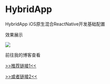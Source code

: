 # HybridApp
HybridApp iOS原生混合ReactNative开发基础配置

效果展示

![](https://ws3.sinaimg.cn/large/8bbf0afbjw1fb4aykwmpyg20970gjgok.gif)

前往我的博客查看

[>>推荐链接1<<](https://ferryvip.coding.me/FerryVipBlog/2016/12/28/iOS-with-ReactNative/)

[>>或者链接2<<](https://strawferry.github.io/FerryVipBlog/2016/12/28/iOS-with-ReactNative/)
